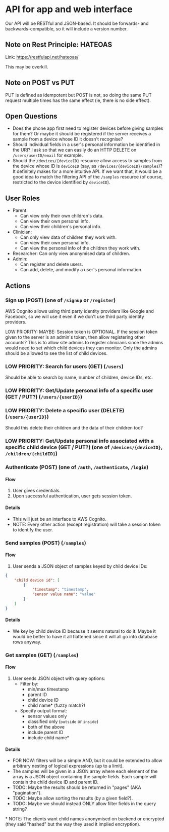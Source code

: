 # API for app and web interface

Our API will be RESTful and JSON-based.  It should be forwards- and
backwards-compatible, so it will include a version number.

## Note on Rest Principle: HATEOAS

Link: <https://restfulapi.net/hateoas/>

This may be overkill.

## Note on POST vs PUT

PUT is defined as idempotent but POST is not, so doing the same PUT
request multiple times has the same effect (ie, there is no side
effect).

## Open Questions

- Does the phone app first need to register devices before giving
  samples for them?  Or maybe it should be registered if the server
  receives a sample from a device whose ID it doesn't recognise?
- Should individual fields in a user's personal information be
  identified in the URI?  I ask so that we can easily do an HTTP
  DELETE on `/users/userID/email` for example.
- Should the `/devices/{deviceID}` resource allow access to samples
  from the device whose ID is `deviceID` (say, as
  `/devices/{deviceID}/samples`)?  It definitely makes for a more
  intuitive API.  If we want that, it would be a good idea to match
  the filtering API of the `/samples` resource (of course, restricted
  to the device identified by `deviceID`).

## User Roles

- Parent:
  - Can view only their own children's data.
  - Can view their own personal info.
  - Can view their children's personal info.
- Clinician:
  - Can only view data of children they work with.
  - Can view their own personal info.
  - Can view the personal info of the children they work with.
- Researcher: Can only view anonymised data of children.
- Admin:
  - Can register and delete users.
  - Can add, delete, and modify a user's personal information.

## Actions

### Sign up (POST) (one of `/signup` or `/register`)

AWS Cognito allows using third party identity providers like Google
and Facebook, so we will use it even if we don't use third party
identity providers.

LOW PRIORITY: MAYBE: Session token is OPTIONAL.  If the session token
given to the server is an admin's token, then allow registering other
accounts?  This is to allow site admins to register clinicians since
the admins would need to set which child devices they can monitor.
Only the admins should be allowed to see the list of child devices.

### LOW PRIORITY: Search for users (GET) (`/users`)

Should be able to search by name, number of children, device IDs, etc.

### LOW PRIORITY: Get/Update personal info of a specific user (GET / PUT?) (`/users/{userID}`)
### LOW PRIORITY: Delete a specific user (DELETE) (`/users/{userID}`)

Should this delete their children and the data of their children too?

### LOW PRIORITY: Get/Update personal info associated with a specific child device (GET / PUT?) (one of `/devices/{deviceID}`, `/children/{childID}`)

### Authenticate (POST) (one of `/auth`, `/authenticate`, `/login`)

#### Flow

1. User gives credentials.
2. Upon successful authentication, user gets session token.

#### Details

- This will just be an interface to AWS Cognito.
- NOTE: Every other action (except registration) will take a session
  token to identify the user.

### Send samples (POST) (`/samples`)

#### Flow

1. User sends a JSON object of samples keyed by child device IDs:

```json
{
    "child device id": [
        {
            "timestamp": "timestamp",
            "sensor value name": "value"
        }
    ]
}
```

#### Details

- We key by child device ID because it seems natural to do it.  Maybe
it would be better to have it all flattened since it will all go into
database rows anyway.

### Get samples (GET) (`/samples`)

#### Flow

1. User sends JSON object with query options:
    - Filter by:
        - min/max timestamp
        - parent ID
        - child device ID
        - child name\* (fuzzy match?)
    - Specify output format:
        - sensor values only
        - classified only (`outside` or `inside`)
        - both of the above
        - include parent ID
        - include child name\*

#### Details

- FOR NOW: filters will be a simple AND, but it could be extended to
  allow arbitrary nesting of logical expressions (up to a limit).
- The samples will be given in a JSON array where each element of the
  array is a JSON object containing the sample fields.  Each sample
  will contain the child device ID and parent ID.
- TODO: Maybe the results should be returned in "pages" (AKA
  "pagination").
- TODO: Maybe allow sorting the results (by a given field?).
- TODO: Maybe we should instead ONLY allow filter fields in the query
  string?

\* NOTE: The clients want child names anonymised on backend or
encrypted (they said "hashed" but the way they used it implied
encryption).
